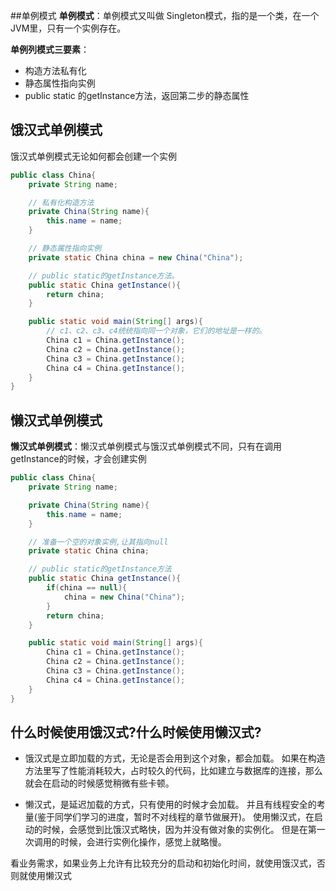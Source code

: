 ##单例模式
**单例模式**：单例模式又叫做 Singleton模式，指的是一个类，在一个JVM里，只有一个实例存在。

**单例列模式三要素**：
- 构造方法私有化
- 静态属性指向实例
- public static 的getInstance方法，返回第二步的静态属性

## 饿汉式单例模式
饿汉式单例模式无论如何都会创建一个实例

```Java
public class China{
    private String name;

    // 私有化构造方法
    private China(String name){
        this.name = name;
    }

    // 静态属性指向实例
    private static China china = new China("China");

    // public static的getInstance方法。
    public static China getInstance(){
        return china;
    }

    public static void main(String[] args){
        // c1、c2、c3、c4统统指向同一个对象，它们的地址是一样的。
        China c1 = China.getInstance();
        China c2 = China.getInstance();
        China c3 = China.getInstance();
        China c4 = China.getInstance();
    }
}
```

## 懒汉式单例模式
**懒汉式单例模式**：懒汉式单例模式与饿汉式单例模式不同，只有在调用getInstance的时候，才会创建实例
```Java
public class China{
    private String name;

    private China(String name){
        this.name = name;
    }

    // 准备一个空的对象实例,让其指向null
    private static China china;

    // public static的getInstance方法
    public static China getInstance(){
        if(china == null){
            china = new China("China");
        }
        return china;
    }

    public static void main(String[] args){
        China c1 = China.getInstance();
        China c2 = China.getInstance();
        China c3 = China.getInstance();
        China c4 = China.getInstance();
    }
}
```

## 什么时候使用饿汉式?什么时候使用懒汉式?
- 饿汉式是立即加载的方式，无论是否会用到这个对象，都会加载。
如果在构造方法里写了性能消耗较大，占时较久的代码，比如建立与数据库的连接，那么就会在启动的时候感觉稍微有些卡顿。

- 懒汉式，是延迟加载的方式，只有使用的时候才会加载。 并且有线程安全的考量(鉴于同学们学习的进度，暂时不对线程的章节做展开)。
使用懒汉式，在启动的时候，会感觉到比饿汉式略快，因为并没有做对象的实例化。 但是在第一次调用的时候，会进行实例化操作，感觉上就略慢。

看业务需求，如果业务上允许有比较充分的启动和初始化时间，就使用饿汉式，否则就使用懒汉式